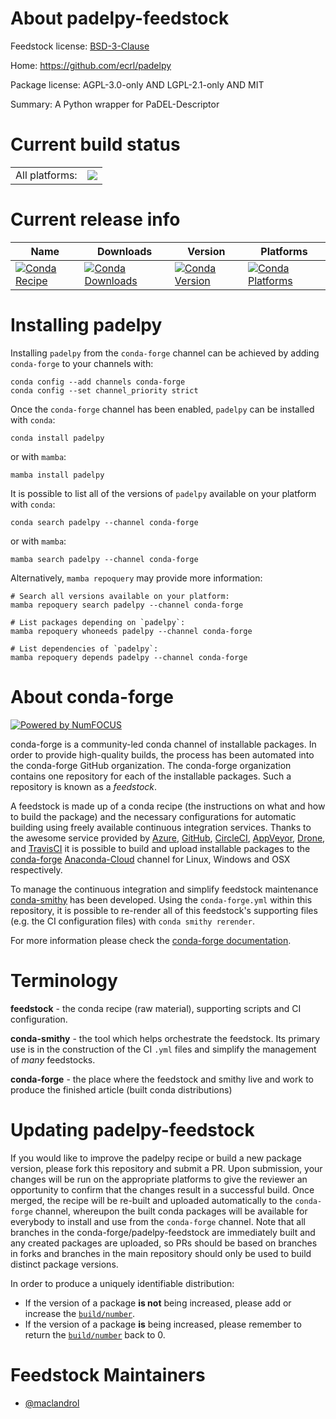 About padelpy-feedstock
=======================

Feedstock license: [BSD-3-Clause](https://github.com/conda-forge/padelpy-feedstock/blob/main/LICENSE.txt)

Home: https://github.com/ecrl/padelpy

Package license: AGPL-3.0-only AND LGPL-2.1-only AND MIT

Summary: A Python wrapper for PaDEL-Descriptor

Current build status
====================


<table><tr><td>All platforms:</td>
    <td>
      <a href="https://dev.azure.com/conda-forge/feedstock-builds/_build/latest?definitionId=14882&branchName=main">
        <img src="https://dev.azure.com/conda-forge/feedstock-builds/_apis/build/status/padelpy-feedstock?branchName=main">
      </a>
    </td>
  </tr>
</table>

Current release info
====================

| Name | Downloads | Version | Platforms |
| --- | --- | --- | --- |
| [![Conda Recipe](https://img.shields.io/badge/recipe-padelpy-green.svg)](https://anaconda.org/conda-forge/padelpy) | [![Conda Downloads](https://img.shields.io/conda/dn/conda-forge/padelpy.svg)](https://anaconda.org/conda-forge/padelpy) | [![Conda Version](https://img.shields.io/conda/vn/conda-forge/padelpy.svg)](https://anaconda.org/conda-forge/padelpy) | [![Conda Platforms](https://img.shields.io/conda/pn/conda-forge/padelpy.svg)](https://anaconda.org/conda-forge/padelpy) |

Installing padelpy
==================

Installing `padelpy` from the `conda-forge` channel can be achieved by adding `conda-forge` to your channels with:

```
conda config --add channels conda-forge
conda config --set channel_priority strict
```

Once the `conda-forge` channel has been enabled, `padelpy` can be installed with `conda`:

```
conda install padelpy
```

or with `mamba`:

```
mamba install padelpy
```

It is possible to list all of the versions of `padelpy` available on your platform with `conda`:

```
conda search padelpy --channel conda-forge
```

or with `mamba`:

```
mamba search padelpy --channel conda-forge
```

Alternatively, `mamba repoquery` may provide more information:

```
# Search all versions available on your platform:
mamba repoquery search padelpy --channel conda-forge

# List packages depending on `padelpy`:
mamba repoquery whoneeds padelpy --channel conda-forge

# List dependencies of `padelpy`:
mamba repoquery depends padelpy --channel conda-forge
```


About conda-forge
=================

[![Powered by
NumFOCUS](https://img.shields.io/badge/powered%20by-NumFOCUS-orange.svg?style=flat&colorA=E1523D&colorB=007D8A)](https://numfocus.org)

conda-forge is a community-led conda channel of installable packages.
In order to provide high-quality builds, the process has been automated into the
conda-forge GitHub organization. The conda-forge organization contains one repository
for each of the installable packages. Such a repository is known as a *feedstock*.

A feedstock is made up of a conda recipe (the instructions on what and how to build
the package) and the necessary configurations for automatic building using freely
available continuous integration services. Thanks to the awesome service provided by
[Azure](https://azure.microsoft.com/en-us/services/devops/), [GitHub](https://github.com/),
[CircleCI](https://circleci.com/), [AppVeyor](https://www.appveyor.com/),
[Drone](https://cloud.drone.io/welcome), and [TravisCI](https://travis-ci.com/)
it is possible to build and upload installable packages to the
[conda-forge](https://anaconda.org/conda-forge) [Anaconda-Cloud](https://anaconda.org/)
channel for Linux, Windows and OSX respectively.

To manage the continuous integration and simplify feedstock maintenance
[conda-smithy](https://github.com/conda-forge/conda-smithy) has been developed.
Using the ``conda-forge.yml`` within this repository, it is possible to re-render all of
this feedstock's supporting files (e.g. the CI configuration files) with ``conda smithy rerender``.

For more information please check the [conda-forge documentation](https://conda-forge.org/docs/).

Terminology
===========

**feedstock** - the conda recipe (raw material), supporting scripts and CI configuration.

**conda-smithy** - the tool which helps orchestrate the feedstock.
                   Its primary use is in the construction of the CI ``.yml`` files
                   and simplify the management of *many* feedstocks.

**conda-forge** - the place where the feedstock and smithy live and work to
                  produce the finished article (built conda distributions)


Updating padelpy-feedstock
==========================

If you would like to improve the padelpy recipe or build a new
package version, please fork this repository and submit a PR. Upon submission,
your changes will be run on the appropriate platforms to give the reviewer an
opportunity to confirm that the changes result in a successful build. Once
merged, the recipe will be re-built and uploaded automatically to the
`conda-forge` channel, whereupon the built conda packages will be available for
everybody to install and use from the `conda-forge` channel.
Note that all branches in the conda-forge/padelpy-feedstock are
immediately built and any created packages are uploaded, so PRs should be based
on branches in forks and branches in the main repository should only be used to
build distinct package versions.

In order to produce a uniquely identifiable distribution:
 * If the version of a package **is not** being increased, please add or increase
   the [``build/number``](https://docs.conda.io/projects/conda-build/en/latest/resources/define-metadata.html#build-number-and-string).
 * If the version of a package **is** being increased, please remember to return
   the [``build/number``](https://docs.conda.io/projects/conda-build/en/latest/resources/define-metadata.html#build-number-and-string)
   back to 0.

Feedstock Maintainers
=====================

* [@maclandrol](https://github.com/maclandrol/)

